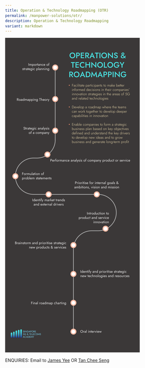 ```yaml
---
title: Operation & Technology Roadmapping (OTR)
permalink: /manpower-solutions/otr/
description: Operation & Technology Roadmapping
variant: markdown
---
```

![Operation and Technology Roadmapping (OTR)](/images/manpower-solutions/OTR-S.png)

ENQUIRIES: Email to [James Yee](James_Yee@sp.edu.sg) OR [Tan Chee Seng](tan_chee_seng@sp.edu.sg)
